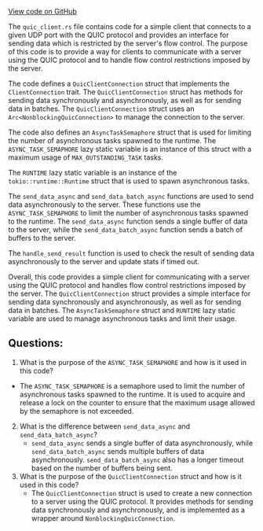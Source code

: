 
[View code on GitHub](https://github.com/solana-labs/solana/blob/master/quic-client/src/quic_client.rs)

The `quic_client.rs` file contains code for a simple client that connects to a given UDP port with the QUIC protocol and provides an interface for sending data which is restricted by the server's flow control. The purpose of this code is to provide a way for clients to communicate with a server using the QUIC protocol and to handle flow control restrictions imposed by the server.

The code defines a `QuicClientConnection` struct that implements the `ClientConnection` trait. The `QuicClientConnection` struct has methods for sending data synchronously and asynchronously, as well as for sending data in batches. The `QuicClientConnection` struct uses an `Arc<NonblockingQuicConnection>` to manage the connection to the server.

The code also defines an `AsyncTaskSemaphore` struct that is used for limiting the number of asynchronous tasks spawned to the runtime. The `ASYNC_TASK_SEMAPHORE` lazy static variable is an instance of this struct with a maximum usage of `MAX_OUTSTANDING_TASK` tasks.

The `RUNTIME` lazy static variable is an instance of the `tokio::runtime::Runtime` struct that is used to spawn asynchronous tasks.

The `send_data_async` and `send_data_batch_async` functions are used to send data asynchronously to the server. These functions use the `ASYNC_TASK_SEMAPHORE` to limit the number of asynchronous tasks spawned to the runtime. The `send_data_async` function sends a single buffer of data to the server, while the `send_data_batch_async` function sends a batch of buffers to the server.

The `handle_send_result` function is used to check the result of sending data asynchronously to the server and update stats if timed out.

Overall, this code provides a simple client for communicating with a server using the QUIC protocol and handles flow control restrictions imposed by the server. The `QuicClientConnection` struct provides a simple interface for sending data synchronously and asynchronously, as well as for sending data in batches. The `AsyncTaskSemaphore` struct and `RUNTIME` lazy static variable are used to manage asynchronous tasks and limit their usage.
## Questions: 
 1. What is the purpose of the `ASYNC_TASK_SEMAPHORE` and how is it used in this code?
   - The `ASYNC_TASK_SEMAPHORE` is a semaphore used to limit the number of asynchronous tasks spawned to the runtime. It is used to acquire and release a lock on the counter to ensure that the maximum usage allowed by the semaphore is not exceeded.
2. What is the difference between `send_data_async` and `send_data_batch_async`?
   - `send_data_async` sends a single buffer of data asynchronously, while `send_data_batch_async` sends multiple buffers of data asynchronously. `send_data_batch_async` also has a longer timeout based on the number of buffers being sent.
3. What is the purpose of the `QuicClientConnection` struct and how is it used in this code?
   - The `QuicClientConnection` struct is used to create a new connection to a server using the QUIC protocol. It provides methods for sending data synchronously and asynchronously, and is implemented as a wrapper around `NonblockingQuicConnection`.